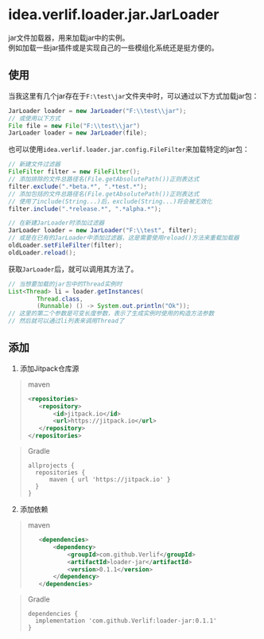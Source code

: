 # idea.verlif.loader.jar.JarLoader

jar文件加载器，用来加载jar中的实例。  
例如加载一些jar插件或是实现自己的一些模组化系统还是挺方便的。

## 使用

当我这里有几个jar存在于`F:\test\jar`文件夹中时，可以通过以下方式加载jar包：

```java
JarLoader loader = new JarLoader("F:\\test\\jar");
// 或使用以下方式
File file = new File("F:\\test\\jar")
JarLoader loader = new JarLoader(file);
```

也可以使用`idea.verlif.loader.jar.config.FileFilter`来加载特定的jar包：

```java
// 新建文件过滤器
FileFilter filter = new FileFilter();
// 添加排除的文件总路径名(File.getAbsolutePath())正则表达式
filter.exclude(".*beta.*", ".*test.*");
// 添加包括的文件总路径名(File.getAbsolutePath())正则表达式
// 使用了include(String...)后，exclude(String...)将会被无效化
filter.include(".*release.*", ".*alpha.*");

// 在新建JarLoader时添加过滤器
JarLoader loader = new JarLoader("F:\\test", filter);
// 或是在已有的JarLoader中添加过滤器，这是需要使用reload()方法来重载加载器
oldLoader.setFileFilter(filter);
oldLoader.reload();
```

获取`JarLoader`后，就可以调用其方法了。

```java
// 当想要加载的jar包中的Thread实例时
List<Thread> li = loader.getInstances(
        Thread.class,
        (Runnable) () -> System.out.println("Ok"));
// 这里的第二个参数是可变长度参数，表示了生成实例时使用的构造方法参数
// 然后就可以通过li列表来调用Thread了
```

## 添加

1. 添加Jitpack仓库源

> maven
> ```xml
> <repositories>
>    <repository>
>        <id>jitpack.io</id>
>        <url>https://jitpack.io</url>
>    </repository>
> </repositories>
> ```

> Gradle
> ```text
> allprojects {
>   repositories {
>       maven { url 'https://jitpack.io' }
>   }
> }
> ```

2. 添加依赖

> maven
> ```xml
>    <dependencies>
>        <dependency>
>            <groupId>com.github.Verlif</groupId>
>            <artifactId>loader-jar</artifactId>
>            <version>0.1.1</version>
>        </dependency>
>    </dependencies>
> ```

> Gradle
> ```text
> dependencies {
>   implementation 'com.github.Verlif:loader-jar:0.1.1'
> }
> ```
